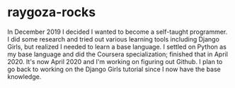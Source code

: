 # raygoza-rocks
In December 2019 I decided I wanted to become a self-taught programmer. I did some research and
tried out various learning tools including Django Girls, but realized I needed to learn a base language.
I settled on Python as my base language and did the Coursera specialization; finished that in April 2020.
It's now April 2020 and I'm working on figuring out Github.
I plan to go back to working on the Django Girls tutorial since I now have the base knowledge.
